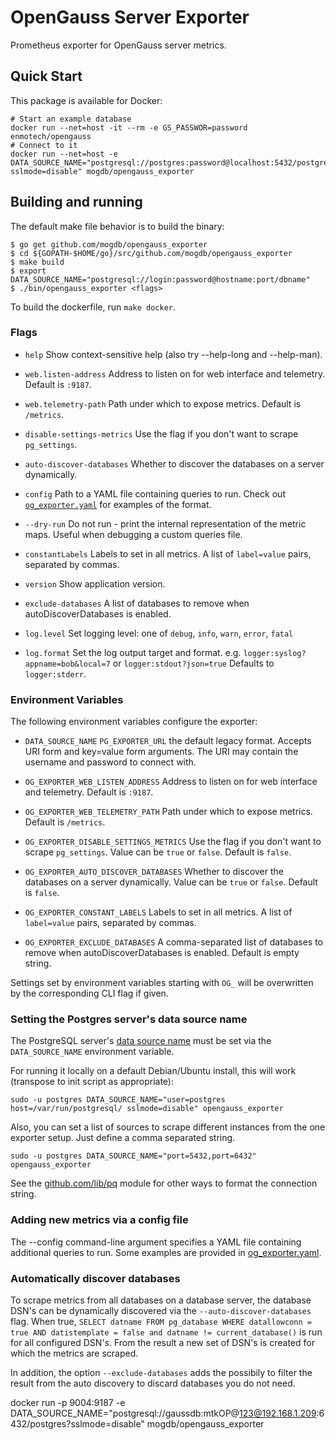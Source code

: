# OpenGauss Server Exporter

Prometheus exporter for OpenGauss server metrics.

## Quick Start
This package is available for Docker:
```
# Start an example database
docker run --net=host -it --rm -e GS_PASSWOR=password enmotech/opengauss
# Connect to it
docker run --net=host -e DATA_SOURCE_NAME="postgresql://postgres:password@localhost:5432/postgres?sslmode=disable" mogdb/opengauss_exporter
```

## Building and running

The default make file behavior is to build the binary:
```
$ go get github.com/mogdb/opengauss_exporter
$ cd ${GOPATH-$HOME/go}/src/github.com/mogdb/opengauss_exporter
$ make build
$ export DATA_SOURCE_NAME="postgresql://login:password@hostname:port/dbname"
$ ./bin/opengauss_exporter <flags>
```

To build the dockerfile, run `make docker`.


### Flags

* `help`
  Show context-sensitive help (also try --help-long and --help-man).

* `web.listen-address`
  Address to listen on for web interface and telemetry. Default is `:9187`.

* `web.telemetry-path`
  Path under which to expose metrics. Default is `/metrics`.

* `disable-settings-metrics`
  Use the flag if you don't want to scrape `pg_settings`.

* `auto-discover-databases`
  Whether to discover the databases on a server dynamically.

* `config`
  Path to a YAML file containing queries to run. Check out [`og_exporter.yaml`](og_exporter_default.yaml)
  for examples of the format.

* `--dry-run`
  Do not run - print the internal representation of the metric maps. Useful when debugging a custom
  queries file.

* `constantLabels`
  Labels to set in all metrics. A list of `label=value` pairs, separated by commas.

* `version`
  Show application version.

* `exclude-databases`
  A list of databases to remove when autoDiscoverDatabases is enabled.

* `log.level`
  Set logging level: one of `debug`, `info`, `warn`, `error`, `fatal`

* `log.format`
  Set the log output target and format. e.g. `logger:syslog?appname=bob&local=7` or `logger:stdout?json=true`
  Defaults to `logger:stderr`.

### Environment Variables

The following environment variables configure the exporter:

* `DATA_SOURCE_NAME` `PG_EXPORTER_URL`
  the default legacy format. Accepts URI form and key=value form arguments. The
  URI may contain the username and password to connect with.


* `OG_EXPORTER_WEB_LISTEN_ADDRESS`
  Address to listen on for web interface and telemetry. Default is `:9187`.

* `OG_EXPORTER_WEB_TELEMETRY_PATH`
  Path under which to expose metrics. Default is `/metrics`.

* `OG_EXPORTER_DISABLE_SETTINGS_METRICS`
  Use the flag if you don't want to scrape `pg_settings`. Value can be `true` or `false`. Default is `false`.

* `OG_EXPORTER_AUTO_DISCOVER_DATABASES`
  Whether to discover the databases on a server dynamically. Value can be `true` or `false`. Default is `false`.


* `OG_EXPORTER_CONSTANT_LABELS`
  Labels to set in all metrics. A list of `label=value` pairs, separated by commas.

* `OG_EXPORTER_EXCLUDE_DATABASES`
  A comma-separated list of databases to remove when autoDiscoverDatabases is enabled. Default is empty string.

Settings set by environment variables starting with `OG_` will be overwritten by the corresponding CLI flag if given.

### Setting the Postgres server's data source name

The PostgreSQL server's [data source name](http://en.wikipedia.org/wiki/Data_source_name)
must be set via the `DATA_SOURCE_NAME` environment variable.

For running it locally on a default Debian/Ubuntu install, this will work (transpose to init script as appropriate):

    sudo -u postgres DATA_SOURCE_NAME="user=postgres host=/var/run/postgresql/ sslmode=disable" opengauss_exporter 

Also, you can set a list of sources to scrape different instances from the one exporter setup. Just define a comma separated string.

    sudo -u postgres DATA_SOURCE_NAME="port=5432,port=6432" opengauss_exporter 

See the [github.com/lib/pq](http://github.com/lib/pq) module for other ways to format the connection string.


### Adding new metrics via a config file

The --config command-line argument specifies a YAML file containing additional queries to run.
Some examples are provided in [og_exporter.yaml](og_exporter_default.yaml).


### Automatically discover databases
To scrape metrics from all databases on a database server, the database DSN's can be dynamically discovered via the 
`--auto-discover-databases` flag. When true, `SELECT datname FROM pg_database WHERE datallowconn = true AND datistemplate = false and datname != current_database()` is run for all configured DSN's. From the 
result a new set of DSN's is created for which the metrics are scraped.

In addition, the option `--exclude-databases` adds the possibily to filter the result from the auto discovery to discard databases you do not need.



docker run -p 9004:9187 -e DATA_SOURCE_NAME="postgresql://gaussdb:mtkOP@123@192.168.1.209:6432/postgres?sslmode=disable" mogdb/opengauss_exporter